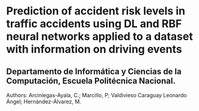 # Prediction of accident risk levels in traffic accidents using DL and RBF neural networks applied to a dataset with information on driving events
## Departamento de Informática y Ciencias de la Computación, Escuela Politécnica Nacional.
Authors: Arciniegas-Ayala, C.; Marcillo, P; Valdivieso Caraguay Leonardo Ángel; Hernández-Álvarez, M.
